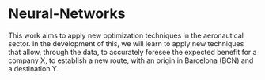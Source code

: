 # Neural-Networks
This work aims to apply new optimization techniques in the aeronautical sector. In the development of this, we will learn to apply new techniques that allow, through the data, to accurately foresee the expected benefit for a company X, to establish a new route, with an origin in Barcelona (BCN) and a destination Y.
